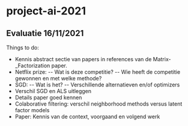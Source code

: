 # project-ai-2021

## Evaluatie 16/11/2021

Things to do:
- Kennis abstract sectie van papers in references van de Matrix-\_Factorization paper.
- Netflix prize:
  -- Wat is deze competitie?
  -- Wie heeft de competitie gewonnen en met welke methode?
- SGD:
  -- Wat is het?
  -- Verschillende alternatieven en/of optimizers
- Verschil SGD en ALS uitleggen
- Details paper goed kennen
- Colaborative filtering: verschil neighborhood methods versus latent factor models
- Paper: Kennis van de context, voorgaand en volgend werk
